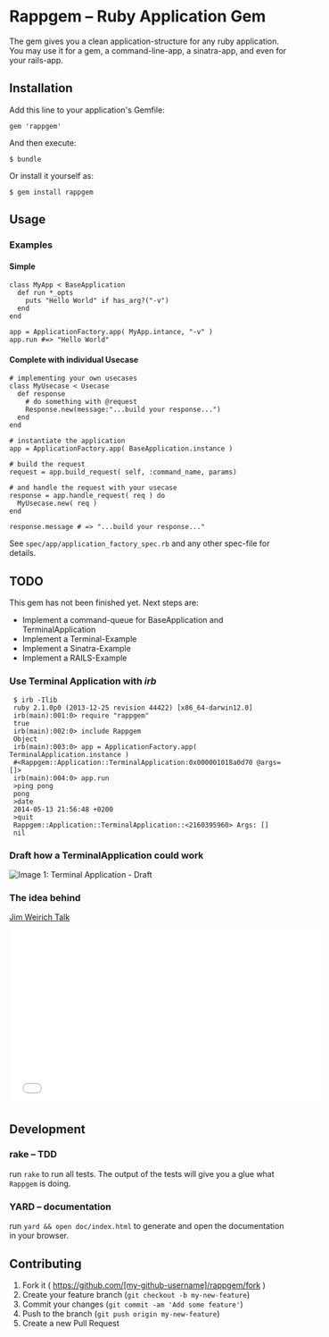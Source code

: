 # Rappgem – Ruby Application Gem

The gem gives you a clean application-structure for any ruby
application. You may use it for a gem, a command-line-app, a
sinatra-app, and even for your rails-app.

## Installation

Add this line to your application's Gemfile:

    gem 'rappgem'

And then execute:

    $ bundle

Or install it yourself as:

    $ gem install rappgem


## Usage

### Examples

#### Simple

    class MyApp < BaseApplication
      def run *_opts
        puts "Hello World" if has_arg?("-v")
      end
    end

    app = ApplicationFactory.app( MyApp.intance, "-v" )
    app.run #=> "Hello World"

#### Complete with individual Usecase

    # implementing your own usecases
    class MyUsecase < Usecase
      def response
        # do something with @request
        Response.new(message:"...build your response...")
      end
    end

    # instantiate the application
    app = ApplicationFactory.app( BaseApplication.instance )

    # build the request
    request = app.build_request( self, :command_name, params)

    # and handle the request with your usecase
    response = app.handle_request( req ) do
      MyUsecase.new( req )
    end

    response.message # => "...build your response..."


See `spec/app/application_factory_spec.rb` and any other spec-file for
details.

## TODO

This gem has not been finished yet. Next steps are:

  * Implement a command-queue for BaseApplication and TerminalApplication
  * Implement a Terminal-Example
  * Implement a Sinatra-Example
  * Implement a RAILS-Example

### Use Terminal Application with _irb_

     $ irb -Ilib
     ruby 2.1.0p0 (2013-12-25 revision 44422) [x86_64-darwin12.0]
     irb(main):001:0> require "rappgem"
     true
     irb(main):002:0> include Rappgem
     Object
     irb(main):003:0> app = ApplicationFactory.app( TerminalApplication.instance )
     #<Rappgem::Application::TerminalApplication:0x000001018a0d70 @args=[]>
     irb(main):004:0> app.run
     >ping pong
     pong
     >date
     2014-05-13 21:56:48 +0200
     >quit
     Rappgem::Application::TerminalApplication::<2160395960> Args: []
     nil

### Draft how a TerminalApplication could work

![Image 1: Terminal Application - Draft](http://dav.iboard.cc/container/rappgem/Img001-terminal-application.jpg)

### The idea behind

[Jim Weirich Talk](http://www.youtube.com/embed/tg5RFeSfBM4)

<div><iframe width="560" height="315"
    src="//www.youtube.com/embed/tg5RFeSfBM4"
    frameborder="0" allowfullscreen>
  </iframe>
</div>

## Development

### rake – TDD

run `rake` to run all tests. The output of the tests will give
you a glue what `Rappgem` is doing.


### YARD – documentation

run `yard && open doc/index.html` to generate and open the documentation
in your browser.


## Contributing

1. Fork it ( https://github.com/[my-github-username]/rappgem/fork )
2. Create your feature branch (`git checkout -b my-new-feature`)
3. Commit your changes (`git commit -am 'Add some feature'`)
4. Push to the branch (`git push origin my-new-feature`)
5. Create a new Pull Request
